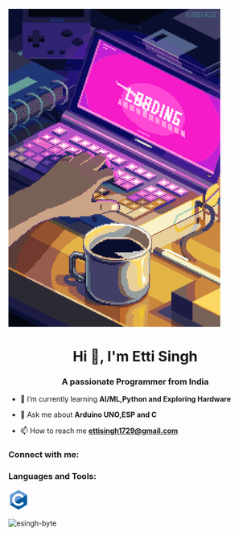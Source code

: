 ![MasterHead](Loading.gif)
<h1 align="center">Hi 👋, I'm Etti Singh</h1>

<h3 align="center">A passionate Programmer from India</h3>

- 🌱 I’m currently learning **AI/ML,Python and Exploring Hardware**

- 💬 Ask me about **Arduino UNO,ESP and C**

- 📫 How to reach me **ettisingh1729@gmail.com**

<h3 align="left">Connect with me:</h3>
<p align="left">
</p>

<h3 align="left">Languages and Tools:</h3>
<p align="left"> <a href="https://www.cprogramming.com/" target="_blank" rel="noreferrer"> <img src="https://raw.githubusercontent.com/devicons/devicon/master/icons/c/c-original.svg" alt="c" width="40" height="40"/> </a> </p>

<p><img align="center" src="https://github-readme-stats.vercel.app/api/top-langs?username=esingh-byte&show_icons=true&locale=en&layout=compact" alt="esingh-byte" /></p>
